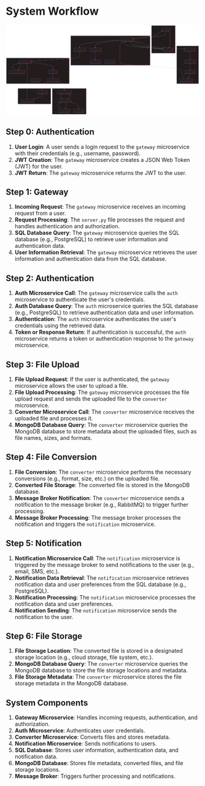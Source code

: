 # System Workflow

![Local Image](diagram.svg)


## Step 0: Authentication

1. **User Login**: A user sends a login request to the `gateway` microservice with their credentials (e.g., username, password).
2. **JWT Creation**: The `gateway` microservice creates a JSON Web Token (JWT) for the user.
3. **JWT Return**: The `gateway` microservice returns the JWT to the user.

## Step 1: Gateway

1. **Incoming Request**: The `gateway` microservice receives an incoming request from a user.
2. **Request Processing**: The `server.py` file processes the request and handles authentication and authorization.
3. **SQL Database Query**: The `gateway` microservice queries the SQL database (e.g., PostgreSQL) to retrieve user information and authentication data.
4. **User Information Retrieval**: The `gateway` microservice retrieves the user information and authentication data from the SQL database.

## Step 2: Authentication

1. **Auth Microservice Call**: The `gateway` microservice calls the `auth` microservice to authenticate the user's credentials.
2. **Auth Database Query**: The `auth` microservice queries the SQL database (e.g., PostgreSQL) to retrieve authentication data and user information.
3. **Authentication**: The `auth` microservice authenticates the user's credentials using the retrieved data.
4. **Token or Response Return**: If authentication is successful, the `auth` microservice returns a token or authentication response to the `gateway` microservice.

## Step 3: File Upload

1. **File Upload Request**: If the user is authenticated, the `gateway` microservice allows the user to upload a file.
2. **File Upload Processing**: The `gateway` microservice processes the file upload request and sends the uploaded file to the `converter` microservice.
3. **Converter Microservice Call**: The `converter` microservice receives the uploaded file and processes it.
4. **MongoDB Database Query**: The `converter` microservice queries the MongoDB database to store metadata about the uploaded files, such as file names, sizes, and formats.

## Step 4: File Conversion

1. **File Conversion**: The `converter` microservice performs the necessary conversions (e.g., format, size, etc.) on the uploaded file.
2. **Converted File Storage**: The converted file is stored in the MongoDB database.
3. **Message Broker Notification**: The `converter` microservice sends a notification to the message broker (e.g., RabbitMQ) to trigger further processing.
4. **Message Broker Processing**: The message broker processes the notification and triggers the `notification` microservice.

## Step 5: Notification

1. **Notification Microservice Call**: The `notification` microservice is triggered by the message broker to send notifications to the user (e.g., email, SMS, etc.).
2. **Notification Data Retrieval**: The `notification` microservice retrieves notification data and user preferences from the SQL database (e.g., PostgreSQL).
3. **Notification Processing**: The `notification` microservice processes the notification data and user preferences.
4. **Notification Sending**: The `notification` microservice sends the notification to the user.

## Step 6: File Storage

1. **File Storage Location**: The converted file is stored in a designated storage location (e.g., cloud storage, file system, etc.).
2. **MongoDB Database Query**: The `converter` microservice queries the MongoDB database to store the file storage locations and metadata.
3. **File Storage Metadata**: The `converter` microservice stores the file storage metadata in the MongoDB database.

## System Components

1. **Gateway Microservice**: Handles incoming requests, authentication, and authorization.
2. **Auth Microservice**: Authenticates user credentials.
3. **Converter Microservice**: Converts files and stores metadata.
4. **Notification Microservice**: Sends notifications to users.
5. **SQL Database**: Stores user information, authentication data, and notification data.
6. **MongoDB Database**: Stores file metadata, converted files, and file storage locations.
7. **Message Broker**: Triggers further processing and notifications.
